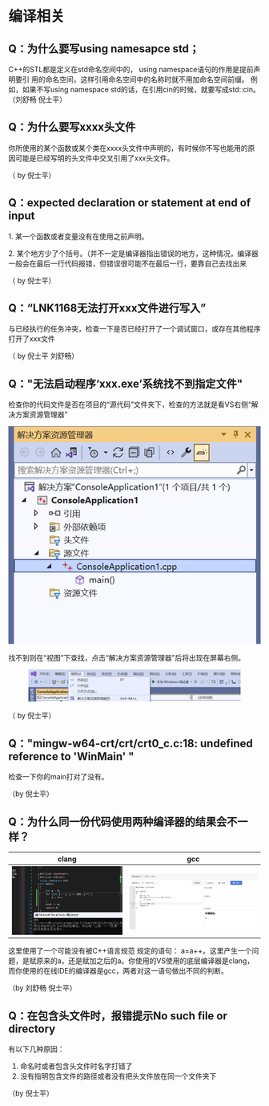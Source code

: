 # 编译相关

## Q：为什么要写using namesapce std；

C++的STL都是定义在std命名空间中的， using namespace语句的作用是提前声明要引 用的命名空间，这样引用命名空间中的名称时就不用加命名空间前缀。 例如，如果不写using namespace std的话，在引用cin的时候，就要写成std::cin。（刘舒畅 倪士平）

## Q：为什么要写xxxx头文件

你所使用的某个函数或某个类在xxxx头文件中声明的，有时候你不写也能用的原因可能是已经写明的头文件中交叉引用了xxx头文件。

（ by 倪士平）

## Q：expected declaration or statement at end of input

1\. 某一个函数或者变量没有在使用之前声明。

2\. 某个地方少了个括号。（并不一定是编译器指出错误的地方，这种情况，编译器一般会在最后一行代码报错，但错误很可能不在最后一行，要靠自己去找出来

（ by 倪士平）

## Q：“LNK1168无法打开xxx文件进行写入”

与已经执行的任务冲突，检查一下是否已经打开了一个调试窗口，或存在其他程序打开了xxx文件

（ by 倪士平 刘舒畅）

## Q："无法启动程序‘xxx.exe’系统找不到指定文件"

检查你的代码文件是否在项目的“源代码”文件夹下，检查的方法就是看VS右侧“解决方案资源管理器”

<img src="../.gitbook/assets/image (2).png" alt="" data-size="original">

找不到则在“视图”下查找，点击“解决方案资源管理器”后将出现在屏幕右侧。

<figure><img src="../.gitbook/assets/image (4).png" alt=""><figcaption></figcaption></figure>

（ by 倪士平）

## Q："mingw-w64-crt/crt/crt0\_c.c:18: undefined reference to 'WinMain' "

检查一下你的main打对了没有。

（by 倪士平）

## Q：为什么同一份代码使用两种编译器的结果会不一样？

| clang                              | gcc                                |
| ---------------------------------- | ---------------------------------- |
| ![](../.gitbook/assets/编译器区别1.jpg) | ![](../.gitbook/assets/编译器区别2.jpg) |

这里使用了一个可能没有被C++语言规范 规定的语句： a=a++。这里产生一个问题，是赋原来的a，还是赋加之后的a。你使用的VS使用的底层编译器是clang，而你使用的在线IDE的编译器是gcc，两者对这一语句做出不同的判断。

（by 刘舒畅 倪士平）



## Q：在包含头文件时，报错提示No such file or directory

有以下几种原因：

1. 命名时或者包含头文件时名字打错了
2. 没有指明包含文件的路径或者没有把头文件放在同一个文件夹下

（by 倪士平）

